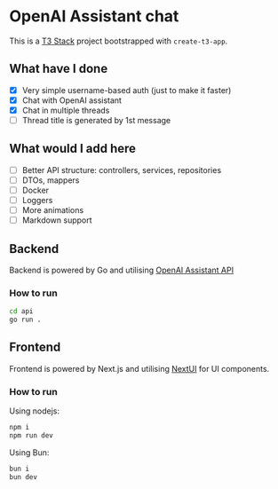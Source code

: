# OpenAI Assistant chat

This is a [T3 Stack](https://create.t3.gg/) project bootstrapped with `create-t3-app`.

## What have I done

- [x] Very simple username-based auth (just to make it faster)
- [x] Chat with OpenAI assistant
- [x] Chat in multiple threads
- [ ] Thread title is generated by 1st message

## What would I add here

- [ ] Better API structure: controllers, services, repositories
- [ ] DTOs, mappers
- [ ] Docker
- [ ] Loggers
- [ ] More animations
- [ ] Markdown support

## Backend

Backend is powered by Go and utilising [OpenAI Assistant API](https://platform.openai.com/docs/assistants/introduction)

### How to run

```bash
cd api
go run .
```

## Frontend

Frontend is powered by Next.js and utilising [NextUI](https://nextui.org) for UI components.

### How to run

Using nodejs:

```bash
npm i
npm run dev
```

Using Bun:

```bash
bun i
bun dev
```
